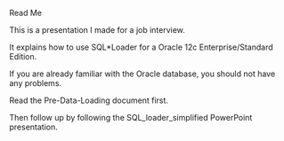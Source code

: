 Read Me

This is a presentation I made for a job interview.
  
It explains how to use SQL*Loader for a Oracle 12c Enterprise/Standard Edition.
  
If you are already familiar with the Oracle database, you should not have any problems.

Read the Pre-Data-Loading document first.

Then follow up by following the SQL_loader_simplified PowerPoint presentation.
